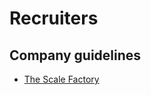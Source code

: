 # Recruiters

## Company guidelines

 * [The Scale Factory](http://www.scalefactory.com/team/note-to-recruiters)
